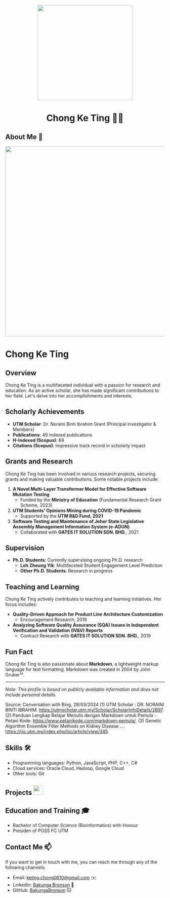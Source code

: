 
<div align="center"><img src="https://github.com/drshahizan/learn-github/blob/main/profile/keting-chong/ChongKeTing_Presiden.png" width="300" /></div>
<h1 align="center">Chong Ke Ting 👨‍💻</h1>

## About Me 🚀
<div align="center"><img src="https://github.com/drshahizan/BDM/assets/51344005/ffaa458f-d247-48f9-86f6-c4f88ebefaa5" width="600" /></div>

# Chong Ke Ting

## Overview
Chong Ke Ting is a multifaceted individual with a passion for research and education. As an active scholar, she has made significant contributions to her field. Let's delve into her accomplishments and interests.

## Scholarly Achievements
- **UTM Scholar**: Dr. Noraini Binti Ibrahim Grant (Principal Investigator & Members)
- **Publications**: 49 indexed publications
- **H-Indexed (Scopus)**: 69
- **Citations (Scopus)**: Impressive track record in scholarly impact

## Grants and Research
Chong Ke Ting has been involved in various research projects, securing grants and making valuable contributions. Some notable projects include:

1. **A Novel Multi-Layer Transformer Model for Effective Software Mutation Testing**
   - Funded by the **Ministry of Education** (Fundamental Research Grant Scheme, 2023)
2. **UTM Students' Opinions Mining during COVID-19 Pandemic**
   - Supported by the **UTM R&D Fund, 2021**
3. **Software Testing and Maintenance of Johor State Legislative Assembly Management Information System (e-ADUN)**
   - Collaborated with **GATES IT SOLUTION SDN. BHD.**, 2021

## Supervision
- **Ph.D. Students**: Currently supervising ongoing Ph.D. research
  - **Loh Zheung Yik**: Multifaceted Student Engagement Level Prediction
  - **Other Ph.D. Students**: Research in progress

## Teaching and Learning
Chong Ke Ting actively contributes to teaching and learning initiatives. Her focus includes:

- **Quality-Driven Approach for Product Line Architecture Customization**
  - Encouragement Research, 2019
- **Analyzing Software Quality Assurance (SQA) Issues in Independent Verification and Validation (IV&V) Reports**
  - Contract Research with **GATES IT SOLUTION SDN. BHD.**, 2019

## Fun Fact
Chong Ke Ting is also passionate about **Markdown**, a lightweight markup language for text formatting. Markdown was created in 2004 by John Gruber¹².

---

*Note: This profile is based on publicly available information and does not include personal details.*

Source: Conversation with Bing, 28/03/2024
(1) UTM Scholar : DR. NORAINI BINTI IBRAHIM. https://utmscholar.utm.my/Scholar/ScholarInfoDetails/2B97.
(2) Panduan Lengkap Belajar Menulis dengan Markdown untuk Pemula - Petani Kode. https://www.petanikode.com/markdown-pemula/.
(3) Genetic Algorithm Ensemble Filter Methods on Kidney Disease .... https://ijic.utm.my/index.php/ijic/article/view/345.

## Skills 🛠️

- Programming languages: Python, JavaScript, PHP, C++, C#
- Cloud services: Oracle Cloud, Hadoop, Google Cloud
- Other tools: Git

## Projects <img src="https://github.com/drshahizan/BDM/assets/51344005/9bfd8fba-9b7b-4f06-8b4e-0a44313e5baa" width="30" />


## Education and Training 🎓

- Bachelor of Computer Science (Bioinformatics) with Honour
- Presiden of PGSS FC UTM

## Contact Me 📫

If you want to get in touch with me, you can reach me through any of the following channels:

- Email: keting.chong0610@gmail.com ✉️
- LinkedIn: [Bakunga Bronson](https://www.linkedin.com/in/bronson-bakunga-682a581ba/) 💼
- GitHub: [BakungaBronson](https://github.com/BakungaBronson) 🐱


